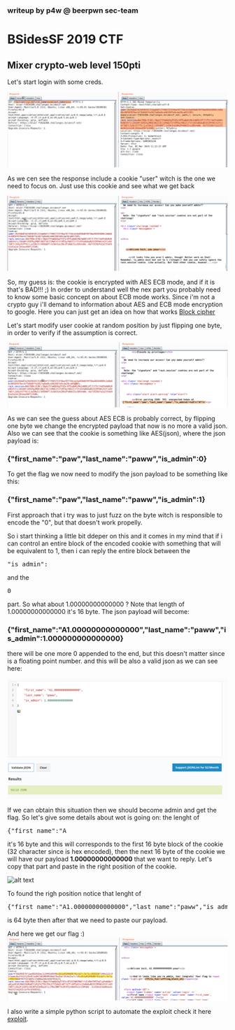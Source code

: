 ### writeup by p4w @ beerpwn sec-team

# BSidesSF 2019 CTF
## Mixer crypto-web level 150pti

Let's start login with some creds.

![alt text](screen/login.png)

As we cen see the response include a cookie "user" witch is the one we need to focus on.
Just use this cookie and see what we get back

![alt text](screen/normal_login.png)

So, my guess is:
the cookie is encrypted with AES ECB mode, and if it is that's BAD!!! ;)
In order to understand well the nex part you probably need to know some basic concept on about ECB mode works.
Since i'm not a crypto guy i'll demand to information about AES and ECB mode encryption to google.
Here you can just get an idea on how that works <a href="https://en.wikipedia.org/wiki/Block_cipher_mode_of_operation">Block cipher</a>

Let's start modify user cookie at random position by just flipping one byte, in order to verify if the assumption is correct.

![alt text](screen/flip_one_byte.png)

As we can see the guess about AES ECB is probably correct, by flipping one byte we change the encrypted payload that now is no more a valid json.
Also we can see that the cookie is something like AES(json), where the json payload is:
### {"first_name":"paw","last_name":"paww","is_admin":0}

To get the flag we now need to modify the json payload to be something like this:
### {"first_name":"paw","last_name":"paww","is_admin":1}

First approach that i try was to just fuzz on the byte witch is responsible to encode the "0", but that doesn't work propelly.

So i start thinking a little bit ddeper on this and it comes in my mind that if i can control an entire block of the encoded cookie with something that will be equivalent to 1, then i can reply the entire block between the <pre>"is_admin":</pre> and the <pre>0</pre> part.
So what about 1.00000000000000 ?
Note that length of 1.00000000000000 it's 16 byte.
The json payload will become:
### {"first_name":"A1.00000000000000","last_name":"paww","is_admin":1.000000000000000}
there will be one more 0 appended to the end, but this doesn't matter since is a floating point number.
and this will be also a valid json as we can see here:

![alt text](screen/json_check.png)

If we can obtain this situation then we should become admin and get the flag.
So let's give some details about wot is going on:
the lenght of <pre>{"first_name":"A</pre>
it's 16 byte and this will corresponds to the first 16 byte block of the cookie (32 character since is hex encoded), then the next 16 byte of the cookie we will have our payload <b>1.00000000000000</b> that we want to reply.
Let's copy that part and paste in the right position of the cookie.

![alt text](screen/1.00000000000000_block.png)

To found the righ position notice that lenght of <pre> {"first_name":"A1.00000000000000","last_name":"paww","is_admin": </pre>
is 64 byte then after that we need to paste our payload.

And here we get our flag :)
![alt text](screen/get_flag.png)

I also write a simple python script to automate the exploit check it here <a href="https://github.com/beerpwn/ctf/blob/master/2019/BSidesSF_CTF/web/mixer/aes_block_reply_attack.py">exploit</a>.
